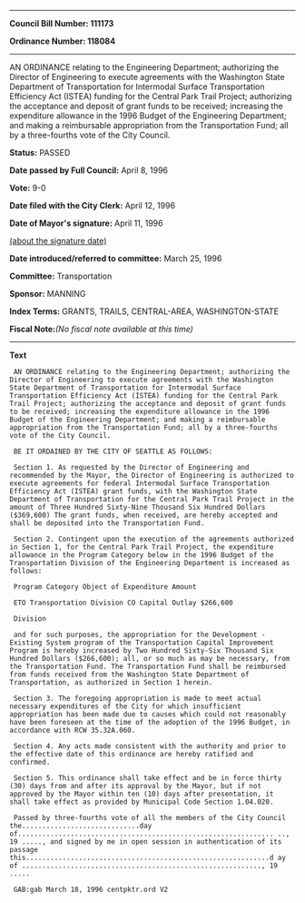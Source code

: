 

********

**Council Bill Number: 111173**
   
**Ordinance Number: 118084**
********

 AN ORDINANCE relating to the Engineering Department; authorizing the Director of Engineering to execute agreements with the Washington State Department of Transportation for Intermodal Surface Transportation Efficiency Act (ISTEA) funding for the Central Park Trail Project; authorizing the acceptance and deposit of grant funds to be received; increasing the expenditure allowance in the 1996 Budget of the Engineering Department; and making a reimbursable appropriation from the Transportation Fund; all by a three-fourths vote of the City Council.

**Status:** PASSED
   
**Date passed by Full Council:** April 8, 1996
   
**Vote:** 9-0
   
**Date filed with the City Clerk:** April 12, 1996
   
**Date of Mayor's signature:** April 11, 1996
   
[(about the signature date)](/~public/approvaldate.htm)
   
   
   
**Date introduced/referred to committee:** March 25, 1996
   
**Committee:** Transportation
   
**Sponsor:** MANNING
   
   
**Index Terms:** GRANTS, TRAILS, CENTRAL-AREA, WASHINGTON-STATE

**Fiscal Note:**_(No fiscal note available at this time)_

********

**Text**
   
```
 AN ORDINANCE relating to the Engineering Department; authorizing the Director of Engineering to execute agreements with the Washington State Department of Transportation for Intermodal Surface Transportation Efficiency Act (ISTEA) funding for the Central Park Trail Project; authorizing the acceptance and deposit of grant funds to be received; increasing the expenditure allowance in the 1996 Budget of the Engineering Department; and making a reimbursable appropriation from the Transportation Fund; all by a three-fourths vote of the City Council.

 BE IT ORDAINED BY THE CITY OF SEATTLE AS FOLLOWS:

 Section 1. As requested by the Director of Engineering and recommended by the Mayor, the Director of Engineering is authorized to execute agreements for federal Intermodal Surface Transportation Efficiency Act (ISTEA) grant funds, with the Washington State Department of Transportation for the Central Park Trail Project in the amount of Three Hundred Sixty-Nine Thousand Six Hundred Dollars ($369,600) The grant funds, when received, are hereby accepted and shall be deposited into the Transportation Fund.

 Section 2. Contingent upon the execution of the agreements authorized in Section 1, for the Central Park Trail Project, the expenditure allowance in the Program Category below in the 1996 Budget of the Transportation Division of the Engineering Department is increased as follows:

 Program Category Object of Expenditure Amount

 ETO Transportation Division CO Capital Outlay $266,600

 Division

 and for such purposes, the appropriation for the Development - Existing System program of the Transportation Capital Improvement Program is hereby increased by Two Hundred Sixty-Six Thousand Six Hundred Dollars ($266,600); all, or so much as may be necessary, from the Transportation Fund. The Transportation Fund shall be reimbursed from funds received from the Washington State Department of Transportation, as authorized in Section 1 herein.

 Section 3. The foregoing appropriation is made to meet actual necessary expenditures of the City for which insufficient appropriation has been made due to causes which could not reasonably have been foreseen at the time of the adoption of the 1996 Budget, in accordance with RCW 35.32A.060.

 Section 4. Any acts made consistent with the authority and prior to the effective date of this ordinance are hereby ratified and confirmed.

 Section 5. This ordinance shall take effect and be in force thirty (30) days from and after its approval by the Mayor, but if not approved by the Mayor within ten (10) days after presentation, it shall take effect as provided by Municipal Code Section 1.04.020.

 Passed by three-fourths vote of all the members of the City Council the.............................day of............................................................... .., 19 ....., and signed by me in open session in authentication of its passage this............................................................d ay of ..........................................................., 19 .....

 GAB:gab March 18, 1996 centpktr.ord V2

```

